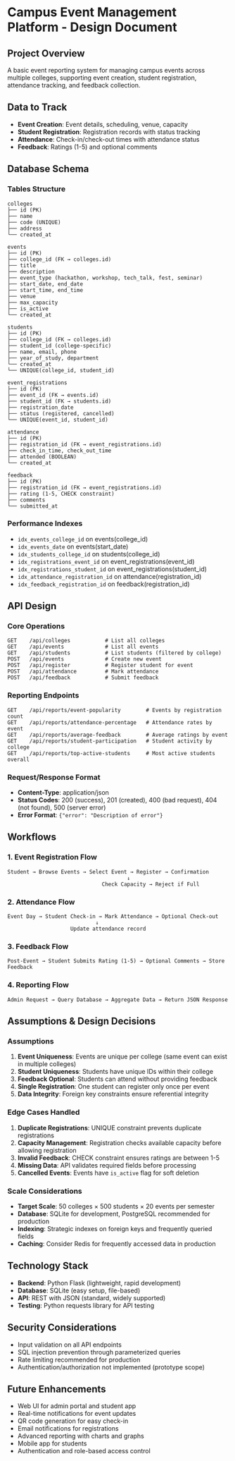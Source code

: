# Campus Event Management Platform - Design Document

## Project Overview
A basic event reporting system for managing campus events across multiple colleges, supporting event creation, student registration, attendance tracking, and feedback collection.

## Data to Track
- **Event Creation**: Event details, scheduling, venue, capacity
- **Student Registration**: Registration records with status tracking
- **Attendance**: Check-in/check-out times with attendance status
- **Feedback**: Ratings (1-5) and optional comments

## Database Schema

### Tables Structure
```
colleges
├── id (PK)
├── name
├── code (UNIQUE)
├── address
└── created_at

events
├── id (PK)
├── college_id (FK → colleges.id)
├── title
├── description
├── event_type (hackathon, workshop, tech_talk, fest, seminar)
├── start_date, end_date
├── start_time, end_time
├── venue
├── max_capacity
├── is_active
└── created_at

students
├── id (PK)
├── college_id (FK → colleges.id)
├── student_id (college-specific)
├── name, email, phone
├── year_of_study, department
└── created_at
└── UNIQUE(college_id, student_id)

event_registrations
├── id (PK)
├── event_id (FK → events.id)
├── student_id (FK → students.id)
├── registration_date
├── status (registered, cancelled)
└── UNIQUE(event_id, student_id)

attendance
├── id (PK)
├── registration_id (FK → event_registrations.id)
├── check_in_time, check_out_time
├── attended (BOOLEAN)
└── created_at

feedback
├── id (PK)
├── registration_id (FK → event_registrations.id)
├── rating (1-5, CHECK constraint)
├── comments
└── submitted_at
```

### Performance Indexes
- `idx_events_college_id` on events(college_id)
- `idx_events_date` on events(start_date)
- `idx_students_college_id` on students(college_id)
- `idx_registrations_event_id` on event_registrations(event_id)
- `idx_registrations_student_id` on event_registrations(student_id)
- `idx_attendance_registration_id` on attendance(registration_id)
- `idx_feedback_registration_id` on feedback(registration_id)

## API Design

### Core Operations
```
GET    /api/colleges           # List all colleges
GET    /api/events             # List all events
GET    /api/students           # List students (filtered by college)
POST   /api/events             # Create new event
POST   /api/register           # Register student for event
POST   /api/attendance         # Mark attendance
POST   /api/feedback           # Submit feedback
```

### Reporting Endpoints
```
GET    /api/reports/event-popularity        # Events by registration count
GET    /api/reports/attendance-percentage   # Attendance rates by event
GET    /api/reports/average-feedback        # Average ratings by event
GET    /api/reports/student-participation   # Student activity by college
GET    /api/reports/top-active-students     # Most active students overall
```

### Request/Response Format
- **Content-Type**: application/json
- **Status Codes**: 200 (success), 201 (created), 400 (bad request), 404 (not found), 500 (server error)
- **Error Format**: `{"error": "Description of error"}`

## Workflows

### 1. Event Registration Flow
```
Student → Browse Events → Select Event → Register → Confirmation
                                      ↓
                              Check Capacity → Reject if Full
```

### 2. Attendance Flow
```
Event Day → Student Check-in → Mark Attendance → Optional Check-out
                            ↓
                    Update attendance record
```

### 3. Feedback Flow
```
Post-Event → Student Submits Rating (1-5) → Optional Comments → Store Feedback
```

### 4. Reporting Flow
```
Admin Request → Query Database → Aggregate Data → Return JSON Response
```

## Assumptions & Design Decisions

### Assumptions
1. **Event Uniqueness**: Events are unique per college (same event can exist in multiple colleges)
2. **Student Uniqueness**: Students have unique IDs within their college
3. **Feedback Optional**: Students can attend without providing feedback
4. **Single Registration**: One student can register only once per event
5. **Data Integrity**: Foreign key constraints ensure referential integrity

### Edge Cases Handled
1. **Duplicate Registrations**: UNIQUE constraint prevents duplicate registrations
2. **Capacity Management**: Registration checks available capacity before allowing registration
3. **Invalid Feedback**: CHECK constraint ensures ratings are between 1-5
4. **Missing Data**: API validates required fields before processing
5. **Cancelled Events**: Events have `is_active` flag for soft deletion

### Scale Considerations
- **Target Scale**: 50 colleges × 500 students × 20 events per semester
- **Database**: SQLite for development, PostgreSQL recommended for production
- **Indexing**: Strategic indexes on foreign keys and frequently queried fields
- **Caching**: Consider Redis for frequently accessed data in production

## Technology Stack
- **Backend**: Python Flask (lightweight, rapid development)
- **Database**: SQLite (easy setup, file-based)
- **API**: REST with JSON (standard, widely supported)
- **Testing**: Python requests library for API testing

## Security Considerations
- Input validation on all API endpoints
- SQL injection prevention through parameterized queries
- Rate limiting recommended for production
- Authentication/authorization not implemented (prototype scope)

## Future Enhancements
- Web UI for admin portal and student app
- Real-time notifications for event updates
- QR code generation for easy check-in
- Email notifications for registrations
- Advanced reporting with charts and graphs
- Mobile app for students
- Authentication and role-based access control
